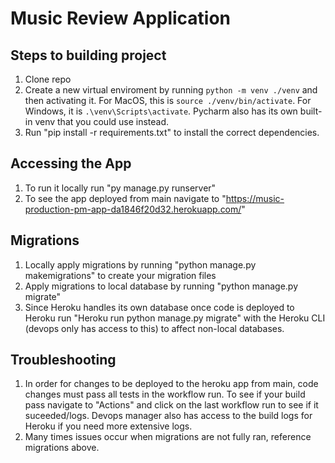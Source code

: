 # Music Review Application

## Steps to building project
1. Clone repo
2. Create a new virtual enviroment by running `python -m venv ./venv` and then activating it.  For MacOS, this is `source ./venv/bin/activate`.  For Windows, it is `.\venv\Scripts\activate`. Pycharm also has its own built-in venv that you could use instead.
3. Run "pip install -r requirements.txt" to install the correct dependencies.

## Accessing the App
1. To run it locally run "py manage.py runserver"
2. To see the app deployed from main navigate to "https://music-production-pm-app-da1846f20d32.herokuapp.com/"

## Migrations
1. Locally apply migrations by running "python manage.py makemigrations" to create your migration files
2. Apply migrations to local database by running "python manage.py migrate"
3. Since Heroku handles its own database once code is deployed to Heroku run "Heroku run python manage.py migrate" with the Heroku CLI (devops only has access to this) to affect non-local databases.

## Troubleshooting
1. In order for changes to be deployed to the heroku app from main, code changes must pass all tests in the workflow run. To see if your build pass navigate to "Actions" and click on the last workflow run to see if it suceeded/logs. Devops manager also has access to the build logs for Heroku if you need more extensive logs.
2. Many times issues occur when migrations are not fully ran, reference migrations above.